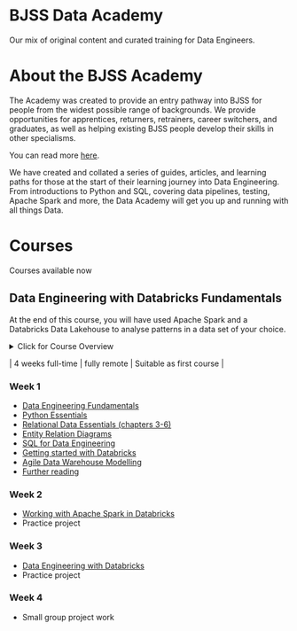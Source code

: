 # BJSS Data Academy
Our mix of original content and curated training for Data Engineers.

# About the BJSS Academy
The Academy was created to provide an entry pathway into BJSS for people from the widest possible range of backgrounds. We provide opportunities for apprentices, returners, retrainers, career switchers, and graduates, as well as helping existing BJSS people develop their skills in other specialisms.

You can read more [here](https://www.bjss.com/academy).

We have created and collated a series of guides, articles, and learning paths for those at the start of their learning journey into Data Engineering. From introductions to Python and SQL, covering data pipelines, testing, Apache Spark and more, the Data Academy will get you up and running with all things Data.

# Courses
Courses available now

## Data Engineering with Databricks Fundamentals
At the end of this course, you will have used Apache Spark and a Databricks Data Lakehouse to analyse patterns in a data set of your choice.

<details closed>
<summary>Click for Course Overview</summary>
<br>
Practically focussed learning covers:
  <br>
  <ul>
<li> Python essentials, suitable for those new to Python</li>
<li> Documenting data with industry-standard entity Relation Diagrams</li>
<li> Apache Spark programming with Python and SQL</li>
<li> Databricks Data Lakehouse architecture and application</li>
<li> Using the Medallion Architecture to create and refine data</li>
<li> The Star Schema and its use in data analysis</li>
<li> Organising data by Facts and Dimensions</li>
<li> Kimball types of dimensions</li>
<li> Handling slowly changing dimensions</li>
<li> Databricks features: Liquid Clustering, Unity Catalog</li>
<li> Pitfalls: Avoiding data skew and disk spill</li>
<li> Scraping data from the web using BeautifulSoup</li>
<li> Testing with Pytest</li>
    
  </ul>

With further learning on data modelling techniques.
</details>

| 4 weeks full-time | fully remote | Suitable as first course |

### Week 1
- [Data Engineering Fundamentals](https://github.com/bjss-data-academy/data-engineering-fundamentals/blob/main/README.md)
- [Python Essentials](https://github.com/bjss-data-academy/python-essentials/blob/main/README.md)
- [Relational Data Essentials (chapters 3-6)](https://github.com/bjssacademy/fundamentals-sql/blob/main/chapter3/chapter3.md)
- [Entity Relation Diagrams](https://github.com/bjss-data-academy/entity-relation-diagrams/blob/main/README.md)
- [SQL for Data Engineering](https://github.com/bjss-data-academy/sql-for-data-engineering/blob/main/README.md)
- [Getting started with Databricks](https://github.com/bjss-data-academy/getting-started-databricks/blob/main/README.md)
- [Agile Data Warehouse Modelling](https://learning.oreilly.com/course/agile-data-warehouse/9781771374095/)
- [Further reading](https://github.com/bjss-data-academy/further-reading-data-eng-fund/blob/main/README.md)
  
### Week 2
- [Working with Apache Spark in Databricks](https://github.com/bjss-data-academy/apache-spark-databricks)
- Practice project
  
### Week 3
- [Data Engineering with Databricks](https://www.databricks.com/training/catalog/data-engineering-with-databricks-911)
- Practice project
  
### Week 4
- Small group project work
